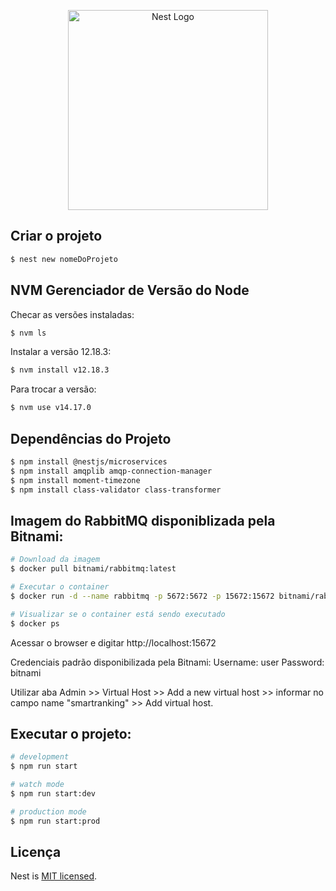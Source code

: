 <p align="center">
  <a href="http://nestjs.com/" target="blank"><img src="https://nestjs.com/img/logo_text.svg" width="320" alt="Nest Logo" /></a>
</p>

## Criar o projeto

```bash
$ nest new nomeDoProjeto
```

## NVM Gerenciador de Versão do Node
Checar as versões instaladas:
````bash
$ nvm ls
````

Instalar a versão 12.18.3:
````bash
$ nvm install v12.18.3
````

Para trocar a versão:
````bash
$ nvm use v14.17.0
````

## Dependências do Projeto
```bash
$ npm install @nestjs/microservices
$ npm install amqplib amqp-connection-manager
$ npm install moment-timezone
$ npm install class-validator class-transformer
```

## Imagem do RabbitMQ disponiblizada pela Bitnami:
```bash
# Download da imagem
$ docker pull bitnami/rabbitmq:latest

# Executar o container
$ docker run -d --name rabbitmq -p 5672:5672 -p 15672:15672 bitnami/rabbitmq:latest

# Visualizar se o container está sendo executado
$ docker ps
```

Acessar o browser e digitar
http://localhost:15672

Credenciais padrão disponibilizada pela Bitnami:
Username: user
Password: bitnami

Utilizar aba Admin >> Virtual Host >> Add a new virtual host >>  informar no campo name "smartranking" >> Add virtual host.

## Executar o projeto:
```bash
# development
$ npm run start

# watch mode
$ npm run start:dev

# production mode
$ npm run start:prod
```

## Licença

Nest is [MIT licensed](LICENSE).
